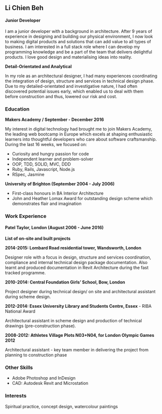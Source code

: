 ## Li Chien Beh

#### Junior Developer

I am a junior developer with a background in architecture. After 9 years of experience in designing and building our physical environment, I now look to making digital products and solutions that can add value to all types of business. I am interested in a full stack role where I can develop my programming knowledge and be a part of the team that delivers delightful products. I love good design and materialising ideas into reality.

**Detail-Orientated and Analytical**

In my role as an architectural designer, I had many experiences coordinating the integration of design, structure and services in technical design phase. Due to my detailed-orientated and investigative nature, I had often discovered potential issues early, which enabled us to deal with them before construction and thus, lowered our risk and cost.

### Education
**Makers Academy / September - December 2016**

My interest in digital technology had brought me to join Makers Academy, the leading web bootcamp in Europe which excels at shaping enthusiastic learners into thoughtful developers who care about software craftsmanship. During the last 16 weeks,  we focused on:

- Curiosity and hungry passion for code
- Independent learner and problem-solver
- OOP, TDD, SOLID, MVC, DDD
- Ruby, Rails, Javascript, Node.js
- RSpec, Jasmine

**University of Brighton (September 2004 - July 2006)**
- First-class honours in BA Interior Architecture
- John and Heather Lomax Award for outstanding design scheme which demonstrates flair and imagination


### Work Experience

#### Patel Taylor, London (August 2006 - June 2016)


**List of on-site and built projects**


**2014-2015: Lombard Road residential tower, Wandsworth, London**

Designer role with a focus in design, structure and services coordination, compliance and internal technical design package documentation. Also learnt and produced documentation in Revit Architecture during the fast tracked programme.


**2010-2014: Central Foundation Girls’ School, Bow, London**

Project designer during technical design/ on site and architectural assistant during scheme design.


**2012-2014: Essex University Library and Students Centre, Essex** - RIBA National Award

Architectural assistant in scheme design and production of technical drawings (pre-construction phase).


**2008-2012: Athletes Village Plots N03+N04, for London Olympic Games 2012**

Architectural assistant - key team member in delivering the project from planning to construction phase


### Other Skills
- Adobe Photoshop and InDesign
- CAD: Autodesk Revit and Microstation


### Interests
Spiritual practice, concept design, watercolour paintings

